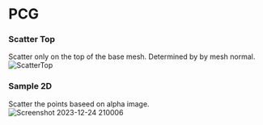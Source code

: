 # PCG

### Scatter Top
Scatter only on the top of the base mesh. Determined by by mesh normal.
![ScatterTop](https://github.com/TimChen1383/PCG/assets/37008451/96bd98cb-6e8f-46ae-8f64-c2422111cccb)

### Sample 2D
Scatter the points baseed on alpha image.
![Screenshot 2023-12-24 210006](https://github.com/TimChen1383/PCG/assets/37008451/ab853bb6-e33f-4d54-a187-3b0dd5960eea)


